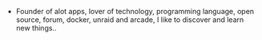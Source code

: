 - Founder of alot apps, lover of technology, programming language, open source, forum, docker, unraid and arcade, I like to discover and learn new things..
  <br>











































































































































































































































































































































